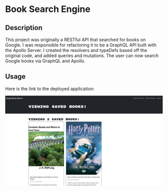 # Book Search Engine

## Description
This project was originally a RESTful API that searched for books on Google. I was responsible for refactoring it to be a GraphQL API built with the Apollo Server. I created the resolvers and typeDefs based off the original code, and added queries and mutations. The user can now search Google books via GraphQL and Apollo.

## Usage

Here is the link to the deployed application:

![Screenshot](./Screenshot.png)